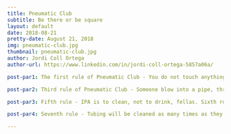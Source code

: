 ```yaml
---
title: Pneumatic Club
subtitle: Be there or be square
layout: default
date: 2018-08-21
pretty-date: August 21, 2018
img: pneumatic-club.jpg
thumbnail: pneumatic-club.jpg
author: Jordi Coll Ortega
author-url: https://www.linkedin.com/in/jordi-coll-ortega-5857a06a/

post-par1: The first rule of Pneumatic Club - You do not touch anything with bare hands. The second rule of Pneumatic Club - You do not touch anything with bare hands.

post-par2: Third rule of Pneumatic Club - Someone blow into a pipe, throw anything to the floor, don’t put the stuff into the clean boxes for the next day, cleaning starts again. Fourth rule - Only screw the fitting once you have triple-checked the schematics.

post-par3: Fifth rule - IPA is to clean, not to drink, fellas. Sixth rule - No shirts, no shoes, yes gloves.

post-par4: Seventh rule - Tubing will be cleaned as many times as they have to. And the eighth and final rule - If this is your first day at Pneumatic Club, you have to blogpost about it.

---
```

